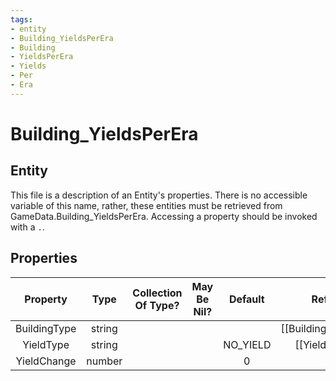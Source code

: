 ```yaml
---
tags:
- entity
- Building_YieldsPerEra
- Building
- YieldsPerEra
- Yields
- Per
- Era
---
```

# Building_YieldsPerEra
## Entity
This file is a description of an Entity's properties. There is no accessible variable of this name, rather, these entities must be retrieved from GameData.Building_YieldsPerEra. Accessing a property should be invoked with a `.`.
## Properties
|	Property	|	Type	|	Collection Of Type?	|	May Be Nil?	|	Default	|	References	|	Key	|	Notes	|
|	:-:	|	:-:	|	:-:	|	:-:	|	:-:	|	:-:	|	:-:	|	-:	|
|	BuildingType	|	string	|		|		|		|	[[Building]].BuildingType	|		|	|
|	YieldType	|	string	|		|		|	NO_YIELD	|	[[Yield]].YieldType	|		|	|
|	YieldChange	|	number	|		|		|	0	|		|		|	|
